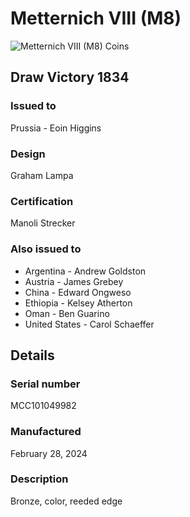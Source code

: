 
# Metternich VIII (M8)

![Metternich VIII (M8) Coins](m8-coins.jpg)

## Draw Victory 1834

### Issued to

Prussia - Eoin Higgins

### Design

Graham Lampa

### Certification

Manoli Strecker

### Also issued to

* Argentina - Andrew Goldston
* Austria - James Grebey
* China - Edward Ongweso
* Ethiopia - Kelsey Atherton
* Oman - Ben Guarino
* United States - Carol Schaeffer

## Details

### Serial number

MCC101049982

### Manufactured
February 28, 2024

### Description

Bronze, color, reeded edge
